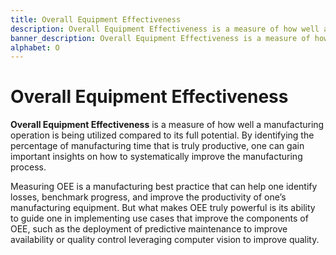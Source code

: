 ```yaml
---
title: Overall Equipment Effectiveness
description: Overall Equipment Effectiveness is a measure of how well a manufacturing operation is being utilized compared to its full potential.
banner_description: Overall Equipment Effectiveness is a measure of how well a manufacturing operation is being utilized compared to its full potential. By identifying the percentage of manufacturing time that is truly productive, one can gain important insights on how to systematically improve the manufacturing process.
alphabet: O
---
```


# Overall Equipment Effectiveness

**Overall Equipment Effectiveness** is a measure of how well a manufacturing operation is being utilized compared to its full potential. By identifying the percentage of manufacturing time that is truly productive, one can gain important insights on how to systematically improve the manufacturing process.

Measuring OEE is a manufacturing best practice that can help one identify losses, benchmark progress, and improve the productivity of one’s manufacturing equipment. But what makes OEE truly powerful is its ability to guide one in implementing use cases that improve the components of OEE, such as the deployment of predictive maintenance to improve availability or quality control leveraging computer vision to improve quality.
